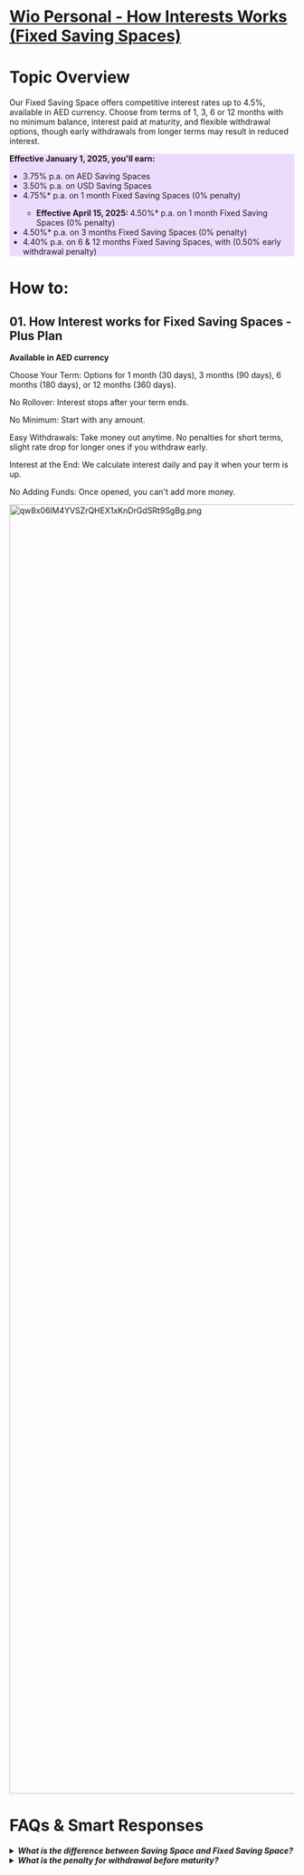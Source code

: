 # [Wio Personal - How Interests Works (Fixed Saving Spaces)](https://app.getguru.com/card/id5kKGdT/Wio-Personal-How-Interests-Works-Fixed-Saving-Spaces)

<h1 class="ghq-card-content__large-heading" data-ghq-card-content-type="LARGE_HEADING" id="TLRdjB5WJRZG">
 Topic Overview
</h1>
<p class="ghq-card-content__paragraph" data-ghq-card-content-type="paragraph" id="pqNfA3IBc5bZ">
 Our Fixed Saving Space offers competitive interest rates up to 4.5%, available in AED currency. Choose from terms of 1, 3, 6 or 12 months with no minimum balance, interest paid at maturity, and flexible withdrawal options, though early withdrawals from longer terms may result in reduced interest.
</p>
<section class="ghq-card-content__callout" data-ghq-card-content-type="CALLOUT" data-ghq-color="purple" id="CvngZX2sHL7I" style="background-color: #9013fe24;">
 <p class="ghq-card-content__paragraph" data-ghq-card-content-type="paragraph" id="vBjvnfp8ntRt">
  <strong class="ghq-card-content__bold" data-ghq-card-content-type="BOLD">
   Effective January 1, 2025, you'll earn:
  </strong>
 </p>
 <ul class="ghq-card-content__bulleted-list" data-ghq-card-content-type="BULLETED_LIST">
  <li class="ghq-card-content__bulleted-list-item" data-ghq-card-content-type="BULLETED_LIST_ITEM" id="AHwTtIb004rp">
   3.75% p.a. on AED Saving Spaces
  </li>
  <li class="ghq-card-content__bulleted-list-item" data-ghq-card-content-type="BULLETED_LIST_ITEM" id="ZfVtvVFxxuxs">
   3.50% p.a. on USD Saving Spaces
  </li>
  <li class="ghq-card-content__bulleted-list-item" data-ghq-card-content-type="BULLETED_LIST_ITEM" id="NMLF9QJhKNpj">
   4.75%* p.a. on 1 month Fixed Saving Spaces (0% penalty)
  </li>
  <ul class="ghq-card-content__bulleted-list" data-ghq-card-content-type="BULLETED_LIST">
   <li class="ghq-card-content__bulleted-list-item" data-ghq-card-content-type="BULLETED_LIST_ITEM" id="hhf7v5Ztt3nh">
    <strong class="ghq-card-content__bold" data-ghq-card-content-type="BOLD">
     Effective April 15, 2025:
    </strong>
    4.50%* p.a. on 1 month Fixed Saving Spaces (0% penalty)
   </li>
  </ul>
  <li class="ghq-card-content__bulleted-list-item" data-ghq-card-content-type="BULLETED_LIST_ITEM" id="n3nlZU5FwvuB">
   4.50%* p.a. on 3 months Fixed Saving Spaces (0% penalty)
  </li>
  <li class="ghq-card-content__bulleted-list-item" data-ghq-card-content-type="BULLETED_LIST_ITEM" id="tptRX5rGPrMR">
   4.40% p.a. on 6 &amp; 12 months Fixed Saving Spaces, with (0.50% early withdrawal penalty)
  </li>
 </ul>
</section>
<h1 class="ghq-card-content__large-heading" data-ghq-card-content-type="LARGE_HEADING" id="P5ZdhbPlR056">
 How to:
</h1>
<h2 class="ghq-card-content__medium-heading" data-ghq-card-content-type="MEDIUM_HEADING" id="pRuD7TJRDF5c">
 <strong class="ghq-card-content__bold" data-ghq-card-content-type="BOLD">
  01. How Interest works for Fixed Saving Spaces - Plus Plan
 </strong>
</h2>
<p class="ghq-card-content__paragraph" data-ghq-card-content-type="paragraph" id="f1jq356XDPj1">
 <strong class="ghq-card-content__bold" data-ghq-card-content-type="BOLD">
  Available in AED currency
 </strong>
</p>
<p class="ghq-card-content__paragraph" data-ghq-card-content-type="paragraph" id="75RTpzlYfWFh">
 Choose Your Term: Options for 1 month (30 days), 3 months (90 days), 6 months (180 days), or 12 months (360 days).
</p>
<p class="ghq-card-content__paragraph" data-ghq-card-content-type="paragraph" id="rPPvJuhrfJCj">
 No Rollover: Interest stops after your term ends.
</p>
<p class="ghq-card-content__paragraph" data-ghq-card-content-type="paragraph" id="7o2Fx1e79Aev">
 No Minimum: Start with any amount.
</p>
<p class="ghq-card-content__paragraph" data-ghq-card-content-type="paragraph" id="Qi7XSNx45wdB">
 Easy Withdrawals: Take money out anytime. No penalties for short terms, slight rate drop for longer ones if you withdraw early.
</p>
<p class="ghq-card-content__paragraph" data-ghq-card-content-type="paragraph" id="1xLlLPxDVhTt">
 Interest at the End: We calculate interest daily and pay it when your term is up.
</p>
<p class="ghq-card-content__paragraph" data-ghq-card-content-type="paragraph" id="vnc5VHV7sxT5">
 No Adding Funds: Once opened, you can't add more money.
</p>
<p class="ghq-card-content__paragraph" data-ghq-card-content-type="paragraph" id="cNyKyj7roLkv">
 <span class="ghq-card-content__image-container">
  <img alt="qw8x06lM4YVSZrQHEX1xKnDrGdSRt9SgBg.png" class="ghq-card-content__image" data-ghq-card-content-image-filename="qw8x06lM4YVSZrQHEX1xKnDrGdSRt9SgBg.png" data-ghq-card-content-type="IMAGE" src="/collections/WIO PERSONAL/resources/qw8x06lM4YVSZrQHEX1xKnDrGdSRt9SgBg.png" style="width:2275px" width="2275"/>
 </span>
</p>
<h1 class="ghq-card-content__large-heading" data-ghq-card-content-type="LARGE_HEADING" id="bvc3zh8K1Bia">
</h1>
<h1 class="ghq-card-content__large-heading" data-ghq-card-content-type="LARGE_HEADING" id="tdNFaRL3BZ6n">
 FAQs &amp; Smart Responses
</h1>
<details class="ghq-card-content__collapsible" data-ghq-card-content-type="COLLAPSIBLE" id="b4750a45-6178-4314-822f-e036367a8eff">
 <summary class="ghq-card-content__collapsible-summary" data-ghq-card-content-type="COLLAPSIBLE_SUMMARY">
  <strong class="ghq-card-content__bold" data-ghq-card-content-type="BOLD">
   <em class="ghq-card-content__italic" data-ghq-card-content-type="ITALIC">
    What is the difference between Saving Space and Fixed Saving Space?
   </em>
  </strong>
 </summary>
 <div class="ghq-card-content__collapsible-content" data-ghq-card-content-type="COLLAPSIBLE_CONTENT">
  <section class="ghq-card-content__callout" data-ghq-card-content-type="CALLOUT" data-ghq-color="purple" id="fH8zwnM15Bpx" style="background-color: #9013fe24;">
   <p class="ghq-card-content__paragraph" data-ghq-card-content-type="paragraph" id="fxp2vzTBOlZz">
    <strong class="ghq-card-content__bold" data-ghq-card-content-type="BOLD">
     Effective January 1, 2025, you'll earn:
    </strong>
   </p>
   <ul class="ghq-card-content__bulleted-list" data-ghq-card-content-type="BULLETED_LIST">
    <li class="ghq-card-content__bulleted-list-item" data-ghq-card-content-type="BULLETED_LIST_ITEM" id="ErDVTozJhlri">
     3.75% p.a. on AED Saving Spaces
    </li>
    <li class="ghq-card-content__bulleted-list-item" data-ghq-card-content-type="BULLETED_LIST_ITEM" id="hBLhbsL6vQEl">
     3.50% p.a. on USD Saving Spaces
    </li>
    <li class="ghq-card-content__bulleted-list-item" data-ghq-card-content-type="BULLETED_LIST_ITEM" id="TfZNylUFzLdt">
     4.75%* p.a. on 1 month Fixed Saving Spaces (0% penalty)
    </li>
    <ul class="ghq-card-content__bulleted-list" data-ghq-card-content-type="BULLETED_LIST">
     <li class="ghq-card-content__bulleted-list-item" data-ghq-card-content-type="BULLETED_LIST_ITEM" id="QN2BpXFHibXr">
      <strong class="ghq-card-content__bold" data-ghq-card-content-type="BOLD">
       Effective April 15, 2025:
      </strong>
      4.50%* p.a. on 1 month Fixed Saving Spaces (0% penalty)
     </li>
    </ul>
    <li class="ghq-card-content__bulleted-list-item" data-ghq-card-content-type="BULLETED_LIST_ITEM" id="hmdpr8I3lT3r">
     4.50%* p.a. on 3 months Fixed Saving Spaces (0% penalty)
    </li>
    <li class="ghq-card-content__bulleted-list-item" data-ghq-card-content-type="BULLETED_LIST_ITEM" id="jNbFvtb69Adz">
     4.40% p.a. on 6 &amp; 12 months Fixed Saving Spaces, with (0.50% early withdrawal penalty)
    </li>
   </ul>
   <p class="ghq-card-content__paragraph" data-ghq-card-content-type="paragraph" id="lF1fIXo5jEBf">
    <strong class="ghq-card-content__bold" data-ghq-card-content-type="BOLD">
     <em class="ghq-card-content__italic" data-ghq-card-content-type="ITALIC">
      *With no penalty on partial or early closure
     </em>
    </strong>
   </p>
  </section>
 </div>
</details>
<details class="ghq-card-content__collapsible" data-ghq-card-content-type="COLLAPSIBLE" id="02d4e02a-49ef-4272-8016-63e5a9c9f513">
 <summary class="ghq-card-content__collapsible-summary" data-ghq-card-content-type="COLLAPSIBLE_SUMMARY">
  <strong class="ghq-card-content__bold" data-ghq-card-content-type="BOLD">
   <em class="ghq-card-content__italic" data-ghq-card-content-type="ITALIC">
    What is the penalty for withdrawal before maturity?
   </em>
  </strong>
 </summary>
 <div class="ghq-card-content__collapsible-content" data-ghq-card-content-type="COLLAPSIBLE_CONTENT">
  <p class="ghq-card-content__paragraph" data-ghq-card-content-type="paragraph" id="FrTYpFjBblF0">
   In case of partial or full withdrawal before maturity, decreased interest rate may be applied for withdrawn amount:
  </p>
  <p class="ghq-card-content__paragraph" data-ghq-card-content-type="paragraph" id="Z4DbLedYz2X1">
   1 and 3 months tenor - no penalty
   <br/>
   6 and 12 months tenor - interest rate will be decreased by 0.50% for withdrawn amount (remaining amount keep the same interest rate and maturity date).
  </p>
 </div>
</details>
<p class="ghq-card-content__paragraph ghq-is-empty" data-ghq-card-content-type="paragraph" id="2xVB9kxtPgqz">
</p>
